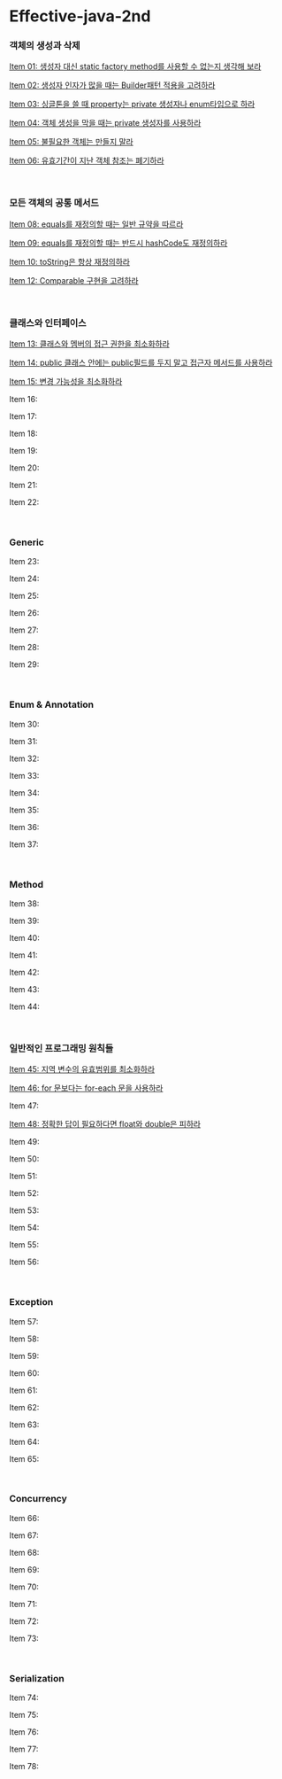 # Effective-java-2nd

### 객체의 생성과 삭제

[Item 01: 생성자 대신 static factory method를 사용할 수 없는지 생각해 보라](https://github.com/bactoria/Effective-java-2nd/tree/master/Chapter02/Item01.md)  

[Item 02: 생성자 인자가 많을 때는 Builder패턴 적용을 고려하라](https://github.com/bactoria/Effective-Java-2nd/tree/master/Chapter02/Item02.md)

[Item 03: 싱글톤을 쓸 때 property는 private 생성자나 enum타입으로 하라](https://github.com/bactoria/Effective-Java-2nd/tree/master/Chapter02/Item03.md)

[Item 04: 객체 생성을 막을 때는 private 생성자를 사용하라](https://github.com/bactoria/Effective-Java-2nd/tree/master/Chapter02/Item04.md)

[Item 05: 불필요한 객체는 만들지 말라](https://github.com/bactoria/Effective-Java-2nd/tree/master/Chapter02/Item05.md)

[Item 06: 유효기간이 지난 객체 참조는 폐기하라](https://github.com/bactoria/Effective-Java-2nd/tree/master/Chapter02/Item06.md)

&nbsp;

### 모든 객체의 공통 메서드

[Item 08: equals를 재정의할 때는 일반 규약을 따르라](https://github.com/bactoria/Effective-Java-2nd/tree/master/Chapter03/Item08.md)

[Item 09: equals를 재정의할 때는 반드시 hashCode도 재정의하라](https://github.com/bactoria/Effective-Java-2nd/tree/master/Chapter03/Item09.md)

[Item 10: toString은 항상 재정의하라](https://github.com/bactoria/Effective-Java-2nd/tree/master/Chapter03/Item10.md)

[Item 12: Comparable 구현을 고려하라](https://github.com/bactoria/Effective-Java-2nd/tree/master/Chapter03/Item12.md)

&nbsp;

### 클래스와 인터페이스

[Item 13: 클래스와 멤버의 접근 권한을 최소화하라](https://github.com/bactoria/Effective-Java-2nd/tree/master/Chapter04/Item13.md)

[Item 14: public 클래스 안에는 public필드를 두지 말고 접근자 메서드를 사용하라](https://github.com/bactoria/Effective-Java-2nd/tree/master/Chapter04/Item14.md)

[Item 15: 변경 가능성을 최소화하라](https://github.com/bactoria/Effective-Java-2nd/tree/master/Chapter04/Item15.md)

Item 16:

Item 17:

Item 18:

Item 19:

Item 20:

Item 21:

Item 22:

&nbsp;

### Generic

Item 23:

Item 24:

Item 25:

Item 26:

Item 27:

Item 28:

Item 29:

&nbsp;

### Enum & Annotation

Item 30:

Item 31:

Item 32:

Item 33:

Item 34:

Item 35:

Item 36:

Item 37:

&nbsp;

### Method

Item 38:

Item 39:

Item 40:

Item 41:

Item 42:

Item 43:

Item 44:

&nbsp;

### 일반적인 프로그래밍 원칙들

[Item 45: 지역 변수의 유효범위를 최소화하라](/Chapter08/Item45.md)

[Item 46: for 문보다는 for-each 문을 사용하라](/Chapter08/Item46.md)

Item 47:

[Item 48: 정확한 답이 필요하다면 float와 double은 피하라](/Chapter08/Item48.md)

Item 49:

Item 50:

Item 51:

Item 52:

Item 53:

Item 54:

Item 55:

Item 56:

&nbsp;

### Exception

Item 57:

Item 58:

Item 59:

Item 60:

Item 61:

Item 62:

Item 63:

Item 64:

Item 65:

&nbsp;

### Concurrency

Item 66:

Item 67:

Item 68:

Item 69:

Item 70:

Item 71:

Item 72:

Item 73:

&nbsp;

### Serialization

Item 74:

Item 75:

Item 76:

Item 77:

Item 78:
